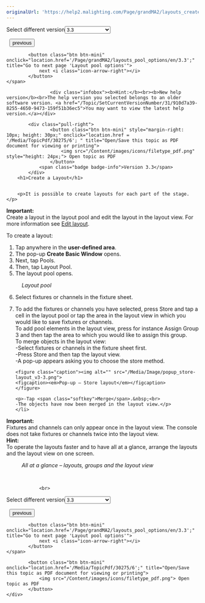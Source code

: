 ```yaml
---
originalUrl: 'https://help2.malighting.com/Page/grandMA2/layouts_create/en/3.3'
---
```


<div class="topic-navigation">

<div class="pull-right">
	<span class="pull-left">


<div class="pull-left">
<form action="/Topic/SetCurrentVersionNumber" class="form-inline" id="frmTagSelector" method="post">	<span class="form-mini">
		<div class="input-prepend"><span class="add-on">Select different version</span><select autocomplete="off" id="versionNumberId" name="versionNumberId" onchange="$(this).closest('#frmTagSelector').submit();" style="width: 120px;"><option value="">- latest -</option>
<option selected="selected" value="6">3.3</option>
<option value="14">3.4</option>
<option value="18">3.5</option>
<option value="21">3.6</option>
<option value="23">3.7</option>
<option value="27">3.8</option>
<option value="31">3.9</option>
</select></div>
		<input data-val="true" data-val-number="The field Int32 must be a number." data-val-required="The Int32 field is required." id="ProductId" name="ProductId" type="hidden" value="11">
		<input id="CurrentGuid" name="CurrentGuid" type="hidden" value="910d7a39-8255-4650-9473-159f51b36ec5">
	</span>
</form></div>&nbsp;	</span>
	<span class="pull-right" style="white-space: nowrap;">
			<button class="btn btn-mini" onclick="location.href='/Page/grandMA2/layouts/en/3.3'; " title="Go to previous page 'Layouts'">
				<i class="icon-arrow-left"></i> previous
			</button>

			<button class="btn btn-mini" onclick="location.href='/Page/grandMA2/layouts_pool_options/en/3.3';" title="Go to next page 'Layout pool options'">
				next <i class="icon-arrow-right"></i> 
			</button>
	</span>
</div>
<div class="clear-fix" style="margin-bottom: 10px"></div>
</div>

					<div class="infobox"><b>Hint:</b><br><b>New help version</b><br>The help version you selected belongs to an older software version. <a href="/Topic/SetCurrentVersionNumber/31/910d7a39-8255-4650-9473-159f51b36ec5">You may want to view the latest help version.</a></div>

			<div class="pull-right">
					<button class="btn btn-mini" style="margin-right: 10px; height: 30px;" onclick="location.href = '/Media/TopicPdf/30275/6'; " title="Open/Save this topic as PDF document for viewing or printing">
						<img src="/Content/images/icons/filetype_pdf.png" style="height: 24px;"> Open topic as PDF
					</button>
				<span class="badge badge-info">Version 3.3</span>
			</div>
		<h1>Create a Layout</h1>


		<p>It is possible to create layouts for each part of the stage.</p>

<div class="important"><strong>Important:</strong><br>
Create a layout in the layout pool and edit the layout in the layout view. For more information see <a href="/Topic/0d471bbb-25ca-4cc8-87da-aaad9658aae7">Edit layout</a>.&nbsp;</div>

<p>To create a layout:</p>

<ol>
	<li>Tap anywhere in the <strong>user-defined area</strong>.&nbsp;</li>
	<li>The pop-up <strong>Create Basic Window</strong> opens.&nbsp;</li>
	<li>Next, tap&nbsp;<span class="softkey">Pools</span>.&nbsp;</li>
	<li>Then, tap <span class="softkey">Layout Pool</span>.&nbsp;</li>
	<li>The layout pool opens.&nbsp;</li>
</ol>

<figure class="caption"><img alt="" src="/Media/Image/img_layout-pool_v3-3.png">
<figcaption><em>Layout pool</em></figcaption>
</figure>

<ol start="6">
	<li>Select fixtures or channels in the fixture sheet.</li>
	<li>
	<p>To add the fixtures or channels you have selected, press <span class="hardkey">Store</span> and tap a cell in the layout pool or tap the area in the layout view in which you would like to save fixtures or channels.<br>
	To add pool elements in the layout view, press for instance&nbsp;<span class="hardkey">Assign</span> <span class="hardkey">Group</span> <span class="hardkey">3</span> and then tap the area to which you would like to assign this group.&nbsp;<br>
	To merge objects in the layout view:<br>
	-Select fixtures or channels in the fixture sheet first.<br>
	-Press&nbsp;<span class="hardkey">Store</span>&nbsp;and then tap the layout view.<br>
	-A pop-up appears asking you to choose the store method.&nbsp;</p>

	<figure class="caption"><img alt="" src="/Media/Image/popup_store-layout_v3-3.png">
	<figcaption><em>Pop-up – Store layout</em></figcaption>
	</figure>

	<p>-Tap <span class="softkey">Merge</span>.&nbsp;<br>
	-The objects have now been merged in the layout view.</p>
	</li>
</ol>

<div class="important"><strong>Important:</strong><br>
Fixtures and channels can only appear once in the layout view. The console does not take fixtures or channels twice into the layout view.&nbsp;</div>

<div class="tip"><strong>Hint:</strong><br>
To operate the layouts faster and to have all at a glance, arrange the layouts and the layout view on one screen.&nbsp;</div>

<figure class="caption"><img alt="" src="/Media/Image/window_layouts-and-layout-view_in-one-screen_v3-3.png">
<figcaption><em>All at a glance – layouts, groups and the layout view</em></figcaption>
</figure>

<p>&nbsp;</p>


				<br>
<div class="topic-navigation">

<div class="pull-right">
	<span class="pull-left">


<div class="pull-left">
<form action="/Topic/SetCurrentVersionNumber" class="form-inline" id="frmTagSelector" method="post">	<span class="form-mini">
		<div class="input-prepend"><span class="add-on">Select different version</span><select autocomplete="off" id="versionNumberId" name="versionNumberId" onchange="$(this).closest('#frmTagSelector').submit();" style="width: 120px;"><option value="">- latest -</option>
<option selected="selected" value="6">3.3</option>
<option value="14">3.4</option>
<option value="18">3.5</option>
<option value="21">3.6</option>
<option value="23">3.7</option>
<option value="27">3.8</option>
<option value="31">3.9</option>
</select></div>
		<input data-val="true" data-val-number="The field Int32 must be a number." data-val-required="The Int32 field is required." id="ProductId" name="ProductId" type="hidden" value="11">
		<input id="CurrentGuid" name="CurrentGuid" type="hidden" value="910d7a39-8255-4650-9473-159f51b36ec5">
	</span>
</form></div>&nbsp;	</span>
	<span class="pull-right" style="white-space: nowrap;">
			<button class="btn btn-mini" onclick="location.href='/Page/grandMA2/layouts/en/3.3'; " title="Go to previous page 'Layouts'">
				<i class="icon-arrow-left"></i> previous
			</button>

			<button class="btn btn-mini" onclick="location.href='/Page/grandMA2/layouts_pool_options/en/3.3';" title="Go to next page 'Layout pool options'">
				next <i class="icon-arrow-right"></i> 
			</button>
	</span>
</div>
	<div class="clear-fix"></div>
	<div class="pull-right">
	
			<button class="btn btn-mini" onclick="location.href='/Media/TopicPdf/30275/6';" title="Open/Save this topic as PDF document for viewing or printing">
				<img src="/Content/images/icons/filetype_pdf.png"> Open topic as PDF
			</button>
	</div>
<div class="clear-fix" style="margin-bottom: 10px"></div>
</div>

	
